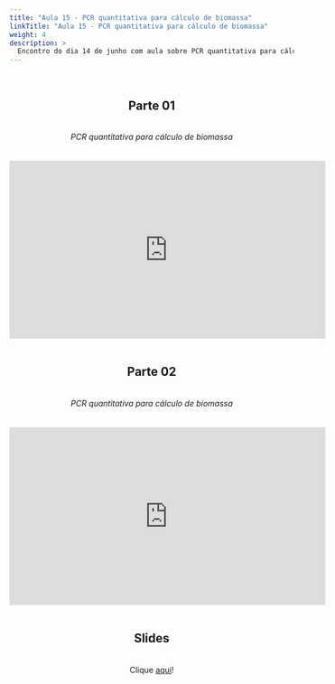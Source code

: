 ```yaml
---
title: "Aula 15 - PCR quantitativa para cálculo de biomassa"
linkTitle: "Aula 15 - PCR quantitativa para cálculo de biomassa"
weight: 4
description: >
  Encontro do dia 14 de junho com aula sobre PCR quantitativa para cálculo de biomassa
---
```


<br>
<div align="center">
<h2>Parte 01</h2>
<br>
<i>PCR quantitativa para cálculo de biomassa</i>
<br><br><br>
<iframe width="560" height="315" src="https://www.youtube.com/embed/fOdKrO40kjI" frameborder="0" allow="accelerometer; autoplay; clipboard-write; encrypted-media; gyroscope; picture-in-picture" allowfullscreen></iframe>
<br><br>

<h2>Parte 02</h2>
<br>
<i>PCR quantitativa para cálculo de biomassa</i>
<br><br><br>
<iframe width="560" height="315" src="https://www.youtube.com/embed/" frameborder="0" allow="accelerometer; autoplay; clipboard-write; encrypted-media; gyroscope; picture-in-picture" allowfullscreen></iframe>
<br><br>

<h2>Slides</h2>
<br>
Clique <a href="https://github.com/desirrepetters/gstreinamentoeconsultoria/raw/master/userguide/content/pt-br/biologia_molecular/2023_01/sincronas/pdf/aula_15.pdf">aqui</a>!
</div>